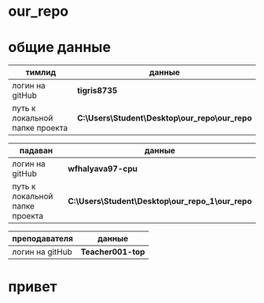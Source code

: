 # our_repo
# общие данные 

| тимлид | данные |
|---------------|---------------|
|логин на gitHub| **tigris8735**|
|путь к локальной папке проекта|**C:\Users\Student\Desktop\our_repo\our_repo**|

| падаван | данные |
|----------------|---------------|
|логин на gitHub |**wfhalyava97-cpu**|
|путь к локальной папке проекта|**C:\Users\Student\Desktop\our_repo_1\our_repo**|

| преподавателя | данные |
|--------------------|---------------|
|логин на gitHub|**Teacher001-top**|

# привет
